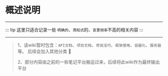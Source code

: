 # 概述说明

--- 

::: tip
这里只适合记录一些 `明确的`、`周知式`的、`变更频率`不高的相关内容
:::

---

> 1、该wiki暂时包含：`API文档`、`项目文档`、`奇技淫巧`、`框架使用`、`容器化`、`服务器` 等。
后续会加入其他分类 :magnet:
>
> 2、部分内容由之前的一些笔记平台搬运过来，后续将此wiki作为最终输出平台

